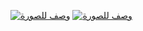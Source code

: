 [![وصف للصورة](https://blogger.googleusercontent.com/img/a/AVvXsEgUyp4d2vtDyheodRV2rPq-xPXq149apWMG7529JVI5WbBOj9zWYRxGmZJbEctJ4l4gwrcrJjUlhX0qLxjPuVO6dGs1-tRt0eQnhnoVEJXC55itRCa0uGMo3O1WwER8w_RI-k8Ju8bsNvviKX-CL8kzUWHwIFpw2w9UL4vO9Qz_eA1-pUdCnH2oeZk6siiA)](https://drive.google.com/file/d/1UlI3rohP6RHa-fRv6jB4mAaFJmACUZQJ/view?usp=sharing)
[![وصف للصورة](https://blogger.googleusercontent.com/img/a/AVvXsEia77l0SzfNliEooo3kDDg3FBXWz8czzKPsfyolgh5uisv_D2Emr0f8-E5grBSNK09siJmqzAP7U_II7L3pU9l5F-WfIgJ957kIsjNYsu1p9J4a0qRJTH9n24ExfnNKnrbr8aGM8dpWe-1W4CZZCBArMPSXON8kUjD7fF-S1H_CHKbKzamq4Wj7TcbwjhaY)](https://docs.google.com/spreadsheets/d/1M_PYrRl_BmU9Z0rzB_s9jRt-WbtJDZ7VUYvbIYhfKQY/edit?usp=sharing)
